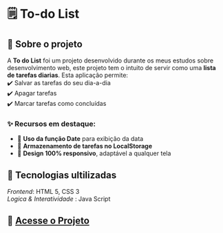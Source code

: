 # 🗒️ To-do List

## 📌 Sobre o projeto
A **To do List** foi um projeto desenvolvido durante os meus estudos sobre desenvolvimento web, este projeto tem o intuito de servir como uma **lista de tarefas diarias**. Esta aplicação permite:
<br>✔️ Salvar as tarefas do seu dia-a-dia
<br>✔️ Apagar tarefas
<br>✔️ Marcar tarefas como concluídas

### ✨ Recursos em destaque:
- 📅 **Uso da função Date** para exibição da data  
- 💾 **Armazenamento de tarefas no LocalStorage**  
- 📱 **Design 100% responsivo**, adaptável a qualquer tela 

## 🚀 Tecnologias ultilizadas 
*Frontend*: HTML 5, CSS 3 <br>
*Logica & Interatividade* : Java Script <br>

## 🔗 <a href="https://geovannacassia.github.io/To-do-List/">Acesse o Projeto</a>
